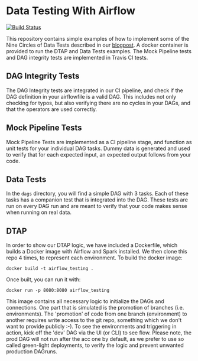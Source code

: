 # Data Testing With Airflow
[![Build Status](https://travis-ci.org/danielvdende/data-testing-with-airflow.svg?branch=master)](https://travis-ci.org/danielvdende/data-testing-with-airflow)

This repository contains simple examples of how to implement some of the Nine Circles of Data Tests described in our 
[blogpost](https://here). A docker container is provided to run the DTAP and Data Tests examples. The Mock Pipeline tests and
DAG integrity tests are implemented in Travis CI tests. 

## DAG Integrity Tests
The DAG Integrity tests are integrated in our CI pipeline, and check if the DAG definition in your airflowfile is a valid DAG.
This includes not only checking for typos, but also verifying there are no cycles in your DAGs, and that the operators are 
used correctly.

## Mock Pipeline Tests
Mock Pipeline Tests are implemented as a CI pipeline stage, and function as unit tests for your individual DAG tasks. Dummy
data is generated and used to verify that for each expected input, an expected output follows from your code.

## Data Tests
In the `dags` directory, you will find a simple DAG with 3 tasks. Each of these tasks has a companion test that is integrated
into the DAG. These tests are run on every DAG run and are meant to verify that your code makes sense when running on
real data.

## DTAP
In order to show our DTAP logic, we have included a Dockerfile, which builds a Docker image with Airflow and Spark installed.
We then clone this repo 4 times, to represent each environment. To build the docker image:

`docker build -t airflow_testing .`

Once built, you can run it with:

`docker run -p 8080:8080 airflow_testing`

This image contains all necessary logic to initialize the DAGs and connections. One part that is simulated is the promotion
of branches (i.e. environments). The 'promotion' of code from one branch (environment) to another requires write access to
the git repo, something which we don't want to provide publicly :-). To see the environments and triggering in action, kick off 
the 'dev' DAG via the UI (or CLI) to see flow. Please note, the prod DAG will not run after the acc one by default, as we 
prefer to use so called green-light deployments, to verify the logic and prevent unwanted production DAGruns.